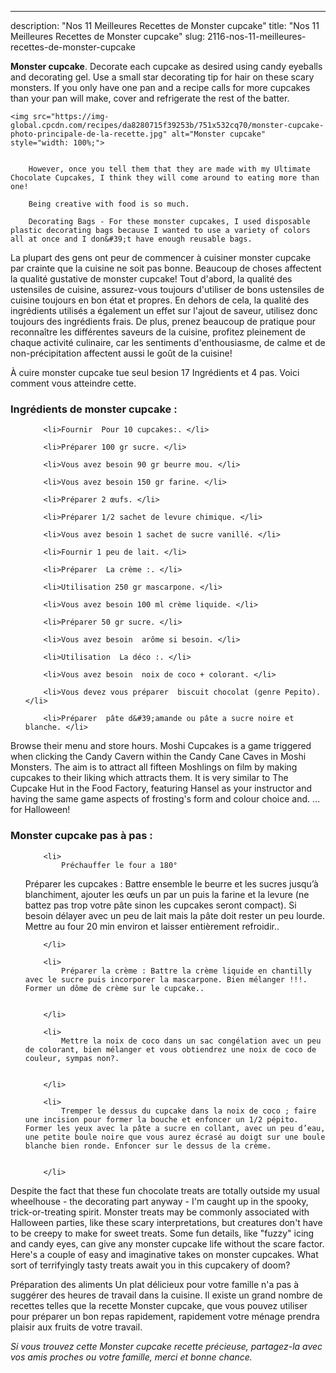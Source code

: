---
description: "Nos 11 Meilleures Recettes de Monster cupcake"
title: "Nos 11 Meilleures Recettes de Monster cupcake"
slug: 2116-nos-11-meilleures-recettes-de-monster-cupcake

<p>
	<strong>Monster cupcake</strong>. 
	Decorate each cupcake as desired using candy eyeballs and decorating gel. Use a small star decorating tip for hair on these scary monsters. If you only have one pan and a recipe calls for more cupcakes than your pan will make, cover and refrigerate the rest of the batter.
</p>
<p>
	
	<img src="https://img-global.cpcdn.com/recipes/da8280715f39253b/751x532cq70/monster-cupcake-photo-principale-de-la-recette.jpg" alt="Monster cupcake" style="width: 100%;">
	
	
		However, once you tell them that they are made with my Ultimate Chocolate Cupcakes, I think they will come around to eating more than one!
	
		Being creative with food is so much.
	
		Decorating Bags - For these monster cupcakes, I used disposable plastic decorating bags because I wanted to use a variety of colors all at once and I don&#39;t have enough reusable bags.
	
</p>

La plupart des gens ont peur de commencer à cuisiner monster cupcake par crainte que la cuisine ne soit pas bonne. Beaucoup de choses affectent la qualité gustative de monster cupcake! Tout d'abord, la qualité des ustensiles de cuisine, assurez-vous toujours d'utiliser de bons ustensiles de cuisine toujours en bon état et propres. En dehors de cela, la qualité des ingrédients utilisés a également un effet sur l'ajout de saveur, utilisez donc toujours des ingrédients frais. De plus, prenez beaucoup de pratique pour reconnaître les différentes saveurs de la cuisine, profitez pleinement de chaque activité culinaire, car les sentiments d'enthousiasme, de calme et de non-précipitation affectent aussi le goût de la cuisine!

<!--inarticleads1-->

À cuire monster cupcake tue seul besion 17 Ingrédients et 4 pas. Voici comment vous atteindre cette.

<h3>Ingrédients de monster cupcake :</h3>

<ol>
	
		<li>Fournir  Pour 10 cupcakes:. </li>
	
		<li>Préparer 100 gr sucre. </li>
	
		<li>Vous avez besoin 90 gr beurre mou. </li>
	
		<li>Vous avez besoin 150 gr farine. </li>
	
		<li>Préparer 2 œufs. </li>
	
		<li>Préparer 1/2 sachet de levure chimique. </li>
	
		<li>Vous avez besoin 1 sachet de sucre vanillé. </li>
	
		<li>Fournir 1 peu de lait. </li>
	
		<li>Préparer  La crème :. </li>
	
		<li>Utilisation 250 gr mascarpone. </li>
	
		<li>Vous avez besoin 100 ml crème liquide. </li>
	
		<li>Préparer 50 gr sucre. </li>
	
		<li>Vous avez besoin  arôme si besoin. </li>
	
		<li>Utilisation  La déco :. </li>
	
		<li>Vous avez besoin  noix de coco + colorant. </li>
	
		<li>Vous devez vous préparer  biscuit chocolat (genre Pepito). </li>
	
		<li>Préparer  pâte d&#39;amande ou pâte a sucre noire et blanche. </li>
	
</ol>

Browse their menu and store hours. Moshi Cupcakes is a game triggered when clicking the Candy Cavern within the Candy Cane Caves in Moshi Monsters. The aim is to attract all fifteen Moshlings on film by making cupcakes to their liking which attracts them. It is very similar to The Cupcake Hut in the Food Factory, featuring Hansel as your instructor and having the same game aspects of frosting&#39;s form and colour choice and. …for Halloween! 

<!--inarticleads2-->

<h3>Monster cupcake pas à pas :</h3>

<ol>
	
		<li>
			Préchauffer le four a 180°
Préparer les cupcakes :
Battre ensemble le beurre et les sucres jusqu’à blanchiment, ajouter les œufs un par un puis la farine et la levure (ne battez pas trop votre pâte sinon les cupcakes seront compact). Si besoin délayer avec un peu de lait mais la pâte doit rester un peu lourde. Mettre au four 20 min environ et laisser entièrement refroidir..
			
			
		</li>
	
		<li>
			Préparer la crème : Battre la crème liquide en chantilly avec le sucre puis incorporer la mascarpone. Bien mélanger !!!. Former un dôme de crème sur le cupcake..
			
			
		</li>
	
		<li>
			Mettre la noix de coco dans un sac congélation avec un peu de colorant, bien mélanger et vous obtiendrez une noix de coco de couleur, sympas non?.
			
			
		</li>
	
		<li>
			Tremper le dessus du cupcake dans la noix de coco ; faire une incision pour former la bouche et enfoncer un 1/2 pépito. Former les yeux avec la pâte a sucre en collant, avec un peu d’eau, une petite boule noire que vous aurez écrasé au doigt sur une boule blanche bien ronde. Enfoncer sur le dessus de la crème.
			
			
		</li>
	
</ol>

Despite the fact that these fun chocolate treats are totally outside my usual wheelhouse - the decorating part anyway - I&#39;m caught up in the spooky, trick-or-treating spirit. Monster treats may be commonly associated with Halloween parties, like these scary interpretations, but creatures don&#39;t have to be creepy to make for sweet treats. Some fun details, like &#34;fuzzy&#34; icing and candy eyes, can give any monster cupcake life without the scare factor. Here&#39;s a couple of easy and imaginative takes on monster cupcakes. What sort of terrifyingly tasty treats await you in this cupcakery of doom? 

<!--inarticleads1-->

<p>
Préparation des aliments Un plat délicieux pour votre famille n'a pas à suggérer des heures de travail dans la cuisine. Il existe un grand nombre de recettes telles que la recette Monster cupcake, que vous pouvez utiliser pour préparer un bon repas rapidement, rapidement votre ménage prendra plaisir aux fruits de votre travail.
</p>

<p>
<i>Si vous trouvez cette Monster cupcake recette précieuse, partagez-la avec vos amis proches ou votre famille, merci et bonne chance.</i>
</p>
